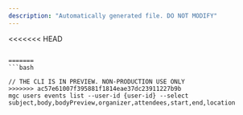 ```yaml
---
description: "Automatically generated file. DO NOT MODIFY"
---
```


<<<<<<< HEAD
```cli

=======
```bash

// THE CLI IS IN PREVIEW. NON-PRODUCTION USE ONLY
>>>>>>> ac57e61007f395881f1814eae37dc23911227b9b
mgc users events list --user-id {user-id} --select subject,body,bodyPreview,organizer,attendees,start,end,location

```